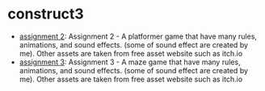 # construct3

- [assignment 2](https://hyglobalhd.github.io/construct3/assignment2/): Assignment 2 - A platformer game that have many rules, animations, and sound effects. (some of sound effect are created by me). Other assets are taken from free asset website such as itch.io 
- [assignment 3](https://hyglobalhd.github.io/construct3/assignment3/): Assignment 3 - A maze game that have many rules, animations, and sound effects. (some of sound effect are created by me). Other assets are taken from free asset website such as itch.io 
